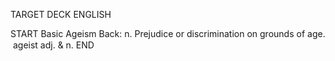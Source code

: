 TARGET DECK
ENGLISH

START
Basic
Ageism
Back: n. Prejudice or discrimination on grounds of age.  ageist adj. & n.
END
